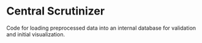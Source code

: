 # Central Scrutinizer

Code for loading preprocessed data into an internal database for validation and initial visualization.
